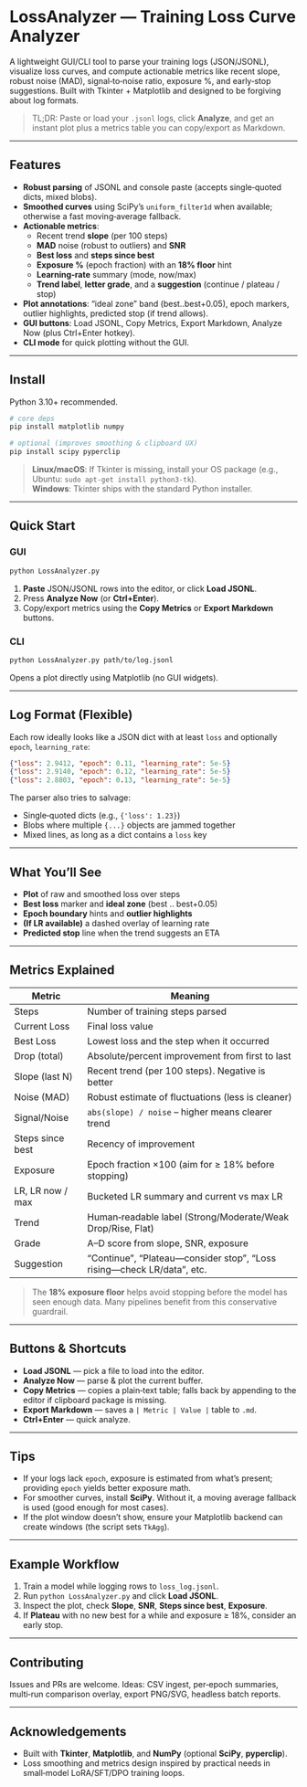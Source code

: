 # LossAnalyzer — Training Loss Curve Analyzer

A lightweight GUI/CLI tool to parse your training logs (JSON/JSONL), visualize loss curves, and compute actionable metrics like recent slope, robust noise (MAD), signal‑to‑noise ratio, exposure %, and early‑stop suggestions. Built with Tkinter + Matplotlib and designed to be forgiving about log formats.

> TL;DR: Paste or load your `.jsonl` logs, click **Analyze**, and get an instant plot plus a metrics table you can copy/export as Markdown.

---

## Features

- **Robust parsing** of JSONL and console paste (accepts single‑quoted dicts, mixed blobs).
- **Smoothed curves** using SciPy’s `uniform_filter1d` when available; otherwise a fast moving‑average fallback.
- **Actionable metrics**:
  - Recent trend **slope** (per 100 steps)
  - **MAD** noise (robust to outliers) and **SNR**
  - **Best loss** and **steps since best**
  - **Exposure %** (epoch fraction) with an **18% floor** hint
  - **Learning‑rate** summary (mode, now/max)
  - **Trend label**, **letter grade**, and a **suggestion** (continue / plateau / stop)
- **Plot annotations**: “ideal zone” band (best..best+0.05), epoch markers, outlier highlights, predicted stop (if trend allows).
- **GUI buttons**: Load JSONL, Copy Metrics, Export Markdown, Analyze Now (plus Ctrl+Enter hotkey).
- **CLI mode** for quick plotting without the GUI.

---

## Install

Python 3.10+ recommended.

```bash
# core deps
pip install matplotlib numpy

# optional (improves smoothing & clipboard UX)
pip install scipy pyperclip
```

> **Linux/macOS**: If Tkinter is missing, install your OS package (e.g., Ubuntu: `sudo apt-get install python3-tk`).  
> **Windows**: Tkinter ships with the standard Python installer.

---

## Quick Start

### GUI

```bash
python LossAnalyzer.py
```
1. **Paste** JSON/JSONL rows into the editor, or click **Load JSONL**.  
2. Press **Analyze Now** (or **Ctrl+Enter**).  
3. Copy/export metrics using the **Copy Metrics** or **Export Markdown** buttons.

### CLI

```bash
python LossAnalyzer.py path/to/log.jsonl
```
Opens a plot directly using Matplotlib (no GUI widgets).

---

## Log Format (Flexible)

Each row ideally looks like a JSON dict with at least `loss` and optionally `epoch`, `learning_rate`:

```json
{"loss": 2.9412, "epoch": 0.11, "learning_rate": 5e-5}
{"loss": 2.9140, "epoch": 0.12, "learning_rate": 5e-5}
{"loss": 2.8803, "epoch": 0.13, "learning_rate": 5e-5}
```

The parser also tries to salvage:
- Single‑quoted dicts (e.g., `{'loss': 1.23}`)
- Blobs where multiple `{...}` objects are jammed together
- Mixed lines, as long as a dict contains a `loss` key

---

## What You’ll See

- **Plot** of raw and smoothed loss over steps
- **Best loss** marker and **ideal zone** (best .. best+0.05)
- **Epoch boundary** hints and **outlier highlights**
- **(If LR available)** a dashed overlay of learning rate
- **Predicted stop** line when the trend suggests an ETA

---

## Metrics Explained

| Metric | Meaning |
|---|---|
| Steps | Number of training steps parsed |
| Current Loss | Final loss value |
| Best Loss | Lowest loss and the step when it occurred |
| Drop (total) | Absolute/percent improvement from first to last |
| Slope (last N) | Recent trend (per 100 steps). Negative is better |
| Noise (MAD) | Robust estimate of fluctuations (less is cleaner) |
| Signal/Noise | `abs(slope) / noise` – higher means clearer trend |
| Steps since best | Recency of improvement |
| Exposure | Epoch fraction ×100 (aim for ≥ 18% before stopping) |
| LR, LR now / max | Bucketed LR summary and current vs max LR |
| Trend | Human‑readable label (Strong/Moderate/Weak Drop/Rise, Flat) |
| Grade | A–D score from slope, SNR, exposure |
| Suggestion | “Continue”, “Plateau—consider stop”, “Loss rising—check LR/data”, etc. |

> The **18% exposure floor** helps avoid stopping before the model has seen enough data. Many pipelines benefit from this conservative guardrail.

---

## Buttons & Shortcuts

- **Load JSONL** — pick a file to load into the editor.
- **Analyze Now** — parse & plot the current buffer.
- **Copy Metrics** — copies a plain‑text table; falls back by appending to the editor if clipboard package is missing.
- **Export Markdown** — saves a `| Metric | Value |` table to `.md`.
- **Ctrl+Enter** — quick analyze.

---

## Tips

- If your logs lack `epoch`, exposure is estimated from what’s present; providing `epoch` yields better exposure math.
- For smoother curves, install **SciPy**. Without it, a moving average fallback is used (good enough for most cases).
- If the plot window doesn’t show, ensure your Matplotlib backend can create windows (the script sets `TkAgg`).

---

## Example Workflow

1. Train a model while logging rows to `loss_log.jsonl`.  
2. Run `python LossAnalyzer.py` and click **Load JSONL**.  
3. Inspect the plot, check **Slope**, **SNR**, **Steps since best**, **Exposure**.  
4. If **Plateau** with no new best for a while and exposure ≥ 18%, consider an early stop.

---

## Contributing

Issues and PRs are welcome. Ideas: CSV ingest, per‑epoch summaries, multi‑run comparison overlay, export PNG/SVG, headless batch reports.

---

## Acknowledgements

- Built with **Tkinter**, **Matplotlib**, and **NumPy** (optional **SciPy**, **pyperclip**).
- Loss smoothing and metrics design inspired by practical needs in small‑model LoRA/SFT/DPO training loops.
